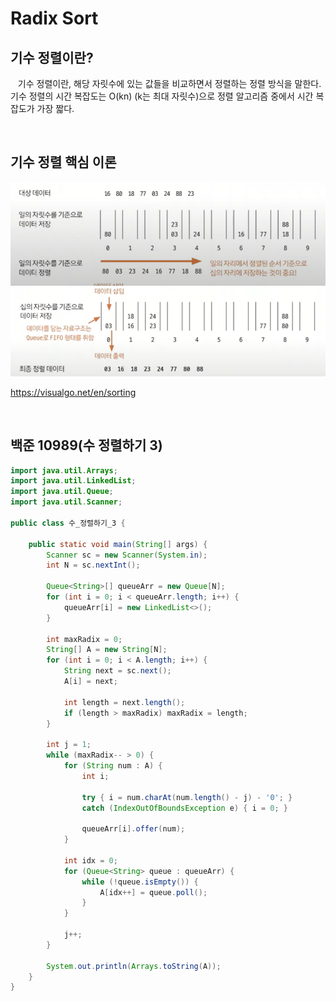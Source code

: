 # Radix Sort

## 기수 정렬이란?

&nbsp;&nbsp; 기수 정렬이란, 해당 자릿수에 있는 값들을 비교하면서 정렬하는 정렬 방식을 말한다.
기수 정렬의 시간 복잡도는 O(kn) (k는 최대 자릿수)으로 정렬 알고리즘 중에서 시간 복잡도가 가장 짧다.

<br>

## 기수 정렬 핵심 이론

![기수 정렬 1](images/radixsort/기수%20정렬%201.png)
![기수 정렬 2](images/radixsort/기수%20정렬%202.png)

https://visualgo.net/en/sorting

<br>

## 백준 10989(수 정렬하기 3)

```java
import java.util.Arrays;
import java.util.LinkedList;
import java.util.Queue;
import java.util.Scanner;

public class 수_정렬하기_3 {

    public static void main(String[] args) {
        Scanner sc = new Scanner(System.in);
        int N = sc.nextInt();

        Queue<String>[] queueArr = new Queue[N];
        for (int i = 0; i < queueArr.length; i++) {
            queueArr[i] = new LinkedList<>();
        }

        int maxRadix = 0;
        String[] A = new String[N];
        for (int i = 0; i < A.length; i++) {
            String next = sc.next();
            A[i] = next;

            int length = next.length();
            if (length > maxRadix) maxRadix = length;
        }

        int j = 1;
        while (maxRadix-- > 0) {
            for (String num : A) {
                int i;

                try { i = num.charAt(num.length() - j) - '0'; }
                catch (IndexOutOfBoundsException e) { i = 0; }

                queueArr[i].offer(num);
            }

            int idx = 0;
            for (Queue<String> queue : queueArr) {
                while (!queue.isEmpty()) {
                    A[idx++] = queue.poll();
                }
            }

            j++;
        }

        System.out.println(Arrays.toString(A));
    }
}
```